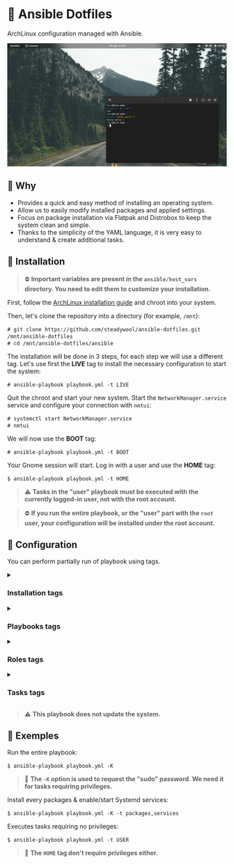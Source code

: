 # 🌸 Ansible Dotfiles

ArchLinux configuration managed with Ansible.

![](src/screenshot.png)

## 🛁 Why

- Provides a quick and easy method of installing an operating system.
- Allow us to easily modify installed packages and applied settings.
- Focus on package installation via Flatpak and Distrobox to keep the system clean and simple.
- Thanks to the simplicity of the YAML language, it is very easy to understand & create additional tasks.

## 🚀 Installation

> ⛔ **Important variables are present in the `ansible/host_vars` directory. You need to edit them to customize your installation.**

First, follow the [ArchLinux installation guide](https://wiki.archlinux.org/title/Installation_guide) and chroot into your system.

Then, let's clone the repository into a directory (for example, `/mnt`):
```
# git clone https://github.com/steadywool/ansible-dotfiles.git /mnt/ansible-dotfiles
# cd /mnt/ansible-dotfiles/ansible
```

The installation will be done in 3 steps, for each step we will use a different tag.
Let's use first the **LIVE** tag to install the necessary configuration to start the system:
```
# ansible-playbook playbook.yml -t LIVE
```

Quit the chroot and start your new system.
Start the `NetworkManager.service` service and configure your connection with `nmtui`:
```
# systemctl start NetworkManager.service
# nmtui
```

We will now use the **BOOT** tag:
```
# ansible-playbook playbook.yml -t BOOT
```

Your Gnome session will start. Log in with a user and use the **HOME** tag:
```
$ ansible-playbook playbook.yml -t HOME
```

> ⚠️ **Tasks in the "user" playbook must be executed with the currently logged-in user, not with the root account.**

> ⛔ **If you run the entire playbook, or the "user" part with the `root` user, your configuration will be installed under the root account.**

## 🔧 Configuration

You can perform partially run of playbook using tags.

<details>
    <summary><h3>Installation tags</h3></summary>
    <ul>
        <li>LIVE</li>
        <li>BOOT</li>
        <li>HOME</li>
    </ul>
</details>

<details>
    <summary><h3>Playbooks tags</h3></summary>
    <ul>
        <li>SYSTEM</li>
        <li>USER</li>
    </ul>
</details>

<details>
    <summary><h3>Roles tags</h3></summary>
    <ul>
        <li>packages</li>
        <li>locale</li>
        <li>boot</li>
        <li>users</li>
        <li>configuration</li>
        <li>services</li>
        <li>security</li>
        <li>gnome</li>
        <li>flatpak</li>
        <li>dotfiles</li>
    </ul>
</details>

<details>
    <summary><h3>Tasks tags</h3></summary>
    <ul>
        <li>install-packages</li>
        <li>remove-packages</li>
        <li>keymap</li>
        <li>language</li>
        <li>timezone</li>
        <li>bootloader</li>
        <li>kernel</li>
        <li>hostname</li>
        <li>sysctl</li>
        <li>firewalld</li>
        <li>snapper</li>
        <li>sudo</li>
        <li>usbguard</li>
    </ul>
</details>

> ⚠️ **This playbook does not update the system.**

## 📕 Exemples

Run the entire playbook:
```
$ ansible-playbook playbook.yml -K
```

> 📌 **The `-K` option is used to request the "sudo" password. We need it for tasks requiring privileges.**

Install every packages & enable/start Systemd services:
```
$ ansible-playbook playbook.yml -K -t packages,services
```

Executes tasks requiring no privileges:
```
$ ansible-playbook playbook.yml -t USER
```

> 📌 **The `HOME` tag don't require privileges either.**
